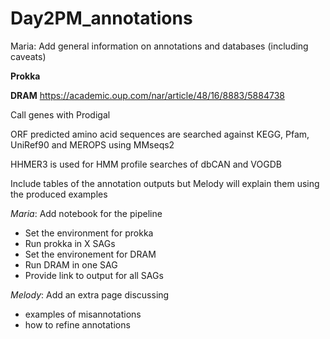 # Day2PM_annotations

Maria: Add general information on annotations and databases (including caveats)
 
 **Prokka**
 
 **DRAM**
  https://academic.oup.com/nar/article/48/16/8883/5884738
  
  Call genes with Prodigal 
  
  ORF predicted amino acid sequences are searched against KEGG, Pfam, UniRef90 and MEROPS using MMseqs2 
  
  HHMER3 is used for HMM profile searches of dbCAN and VOGDB
  
  Include tables of the annotation outputs but Melody will explain them using the produced examples


*Maria*: Add notebook for the pipeline
  - Set the environment for prokka
  - Run prokka in X SAGs
  - Set the environement for DRAM
  - Run DRAM in one SAG
  - Provide link to output for all SAGs


*Melody*: Add an extra page discussing 
  - examples of misannotations
  - how to refine annotations
